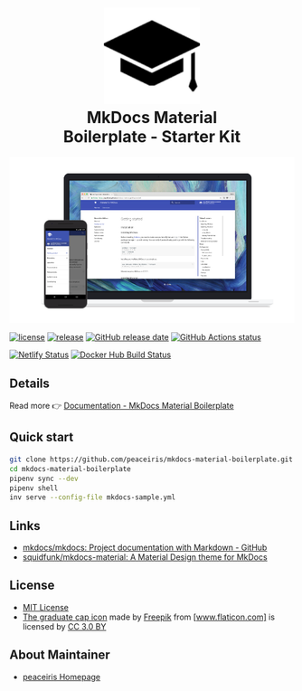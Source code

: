 <h1 align="center">
<img src="https://raw.githubusercontent.com/peaceiris/mkdocs-material-boilerplate/master/docs_sample/images/graduate-cap.png" alt="MkDocs icon" width="170">
<br>MkDocs Material<br>Boilerplate - Starter Kit
</h1>

![Eyecatch image of MkDocs Material Boilerplate (Starter Kit)](https://raw.githubusercontent.com/peaceiris/mkdocs-material-boilerplate/master/docs_sample/images/material.png)



[![license](https://img.shields.io/github/license/peaceiris/mkdocs-material-boilerplate.svg)](https://github.com/peaceiris/mkdocs-material-boilerplate/blob/master/LICENSE)
[![release](https://img.shields.io/github/release/peaceiris/mkdocs-material-boilerplate.svg)](https://github.com/peaceiris/mkdocs-material-boilerplate/releases/latest)
[![GitHub release date](https://img.shields.io/github/release-date/peaceiris/mkdocs-material-boilerplate.svg)](https://github.com/peaceiris/mkdocs-material-boilerplate/releases)
[![GitHub Actions status](https://github.com/peaceiris/mkdocs-material-boilerplate/workflows/github%20pages/badge.svg)](https://github.com/peaceiris/mkdocs-material-boilerplate/actions)

[![Netlify Status](https://api.netlify.com/api/v1/badges/9c95ccf4-5c1e-447b-8025-dd0b6f8764a5/deploy-status)](https://app.netlify.com/sites/mkdocs-material/deploys)
[![Docker Hub Build Status](https://img.shields.io/docker/cloud/build/peaceiris/mkdocs-material.svg)](https://hub.docker.com/r/peaceiris/mkdocs-material)

<!-- https://shields.io/ -->



## Details

Read more 👉 [Documentation - MkDocs Material Boilerplate]

[Documentation - MkDocs Material Boilerplate]: https://peaceiris.github.io/mkdocs-material-boilerplate/



## Quick start

```sh
git clone https://github.com/peaceiris/mkdocs-material-boilerplate.git
cd mkdocs-material-boilerplate
pipenv sync --dev
pipenv shell
inv serve --config-file mkdocs-sample.yml
```



## Links

- [mkdocs/mkdocs: Project documentation with Markdown - GitHub]
- [squidfunk/mkdocs-material: A Material Design theme for MkDocs]

[mkdocs/mkdocs: Project documentation with Markdown - GitHub]: https://github.com/mkdocs/mkdocs/
[squidfunk/mkdocs-material: A Material Design theme for MkDocs]: https://github.com/squidfunk/mkdocs-material



## License

- [MIT License]
- [The graduate cap icon] made by [Freepik] from [www.flaticon.com] is licensed by [CC 3.0 BY]

[MIT License]: https://github.com/peaceiris/mkdocs-material-boilerplate/blob/master/LICENSE
[The graduate cap icon]: https://www.flaticon.com/free-icon/graduate-cap_62627
[Freepik]: https://www.freepik.com/
[www.flaticon.com]: https://www.flaticon.com/
[CC 3.0 BY]: http://creativecommons.org/licenses/by/3.0/



## About Maintainer

- [peaceiris Homepage](https://peaceiris.com/)
